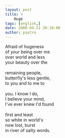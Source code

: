 ```yaml
---
layout: post
title: >
    Huge
tags: [english,]
date: 2008-04-21 20:18:00
author: pietro
---
```

Afraid of hugeness<br/>of your being over me<br/>over world and less<br/>your beauty over the<br/><br/>remaining people,<br/>butterfly's less gentle,<br/>to you and to me to<br/><br/>you. I know I do,<br/>I believe your mind,<br/>I've ever knew I'd found<br/><br/>first and least<br/>so white in world's<br/>now lost, burst<br/>in river of salty words.
